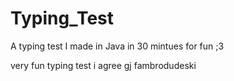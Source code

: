 # Typing_Test
A typing test I made in Java in 30 mintues for fun ;3

very fun typing test i agree gj fambrodudeski